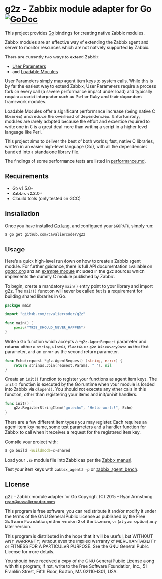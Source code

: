 # g2z - Zabbix module adapter for Go [![GoDoc](https://godoc.org/github.com/cavaliercoder/g2z?status.svg)](http://godoc.org/github.com/cavaliercoder/g2z)

This project provides [Go](https://golang.org/) bindings for creating native
Zabbix modules.

Zabbix modules are an effective way of extending the Zabbix agent and server to
monitor resources which are not natively supported by Zabbix. 

There are currently two ways to extend Zabbix:

* [User Parameters](https://www.zabbix.com/documentation/2.4/manual/config/items/userparameters)
* and [Loadable Modules](https://www.zabbix.com/documentation/2.4/manual/config/items/loadablemodules?s[]=module)

User Parameters simply map agent item keys to system calls. While this is by
far the easiest way to extend Zabbix, User Parameters require a process fork on
every call (a severe performance impact under load) and typically require a
script interpreter such as Perl or Ruby and their dependent framework modules.

Loadable Modules offer a significant performance increase (being native C
libraries) and *reduce* the overhead of dependencies. Unfortunately, modules
are rarely adopted because the effort and expertice required to write one in C
is a great deal more than writing a script in a higher level language like
Perl.

This project aims to deliver the best of both worlds; fast, native C libraries,
written in an easier high-level language (Go), with all the dependencies bundled
into a standalone library file.

The findings of some performance tests are listed in [performance.md](performance.md).


## Requirements

* Go v1.5.0+
* Zabbix v2.2.0+
* C build tools (only tested on GCC)


## Installation

Once you have installed [Go lang](https://golang.org/doc/install), and
configured your `$GOPATH`, simply run:

	$ go get github.com/cavaliercoder/g2z


## Usage

Here's a quick high-level run down on how to create a Zabbix agent module. For 
further guidance, there is full API documentation available on
[godoc.org](http://godoc.org/github.com/cavaliercoder/g2z) and an
[example module](https://github.com/cavaliercoder/g2z/blob/master/dummy/dummy.go)
included in the g2z sources which implements the dummy C module published by
Zabbix.

To begin, create a mandatory `main()` entry point to your library and import
g2z. The `main()` function will never be called but is a requirement for
building shared libraries in Go.

```go
package main

import "github.com/cavaliercoder/g2z"

func main() {
    panic("THIS_SHOULD_NEVER_HAPPEN")
}

```

Write a Go function which accepts a `*g2z.AgentRequest` parameter and returns
either a `string`, `uint64`, `float64` or `g2z.DiscoveryData` as the first
parameter, and an `error` as the second return parameter.

```go
func Echo(request *g2z.AgentRequest) (string, error) {
    return strings.Join(request.Params, " "), nil
}

```

Create an `init()` function to register your functions as agent item keys. The
`init()` function is executed by the Go runtime when your module is loaded into
Zabbix via `dlopen()`. You should not execute any other calls in this function,
other than registering your items and init/uninit handlers.

```go
func init() {
    g2z.RegisterStringItem("go.echo", "Hello world!", Echo)
}

```

There are a few different item types you may register. Each requires an agent
item key name, some test parameters and a handler function for Zabbix to call
when it receives a request for the registered item key.

Compile your project with:

```bash
$ go build -buildmode=c-shared
```

Load your `.so` module file into Zabbix as per the
[Zabbix manual](https://www.zabbix.com/documentation/2.2/manual/config/items/loadablemodules#configuration_parameters).

Test your item keys with `zabbix_agentd -p` or
[zabbix_agent_bench](https://github.com/cavaliercoder/zabbix_agent_bench).


## License

g2z - Zabbix module adapter for Go
Copyright (C) 2015 - Ryan Armstrong <ryan@cavaliercoder.com>

This program is free software; you can redistribute it and/or modify
it under the terms of the GNU General Public License as published by
the Free Software Foundation; either version 2 of the License, or
(at your option) any later version.

This program is distributed in the hope that it will be useful,
but WITHOUT ANY WARRANTY; without even the implied warranty of
MERCHANTABILITY or FITNESS FOR A PARTICULAR PURPOSE. See the
GNU General Public License for more details.

You should have received a copy of the GNU General Public License
along with this program; if not, write to the Free Software
Foundation, Inc., 51 Franklin Street, Fifth Floor, Boston, MA  02110-1301, USA.
